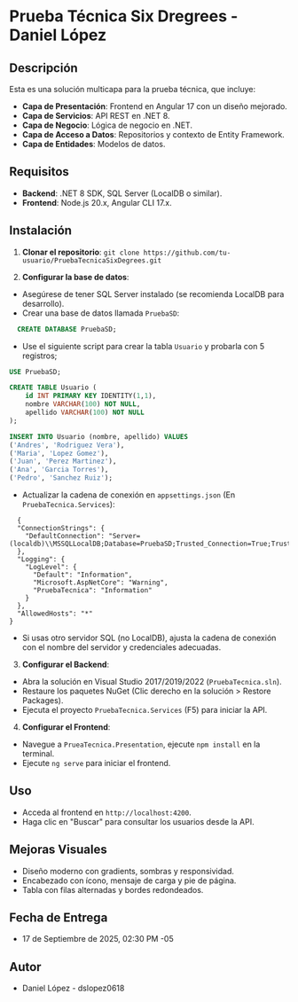 # Prueba Técnica Six Dregrees - Daniel López

## Descripción
Esta es una solución multicapa para la prueba técnica, que incluye:
- **Capa de Presentación**: Frontend en Angular 17 con un diseño mejorado.
- **Capa de Servicios**: API REST en .NET 8.
- **Capa de Negocio**: Lógica de negocio en .NET.
- **Capa de Acceso a Datos**: Repositorios y contexto de Entity Framework.
- **Capa de Entidades**: Modelos de datos.

## Requisitos
- **Backend**: .NET 8 SDK, SQL Server (LocalDB o similar).
- **Frontend**: Node.js 20.x, Angular CLI 17.x.

## Instalación
1. **Clonar el repositorio**:
  `git clone https://github.com/tu-usuario/PruebaTecnicaSixDegrees.git`

2. **Configurar la base de datos**:
- Asegúrese de tener SQL Server instalado (se recomienda LocalDB para desarrollo).
- Crear una base de datos llamada `PruebaSD`:
```sql
  CREATE DATABASE PruebaSD;
```
- Use el siguiente script para crear la tabla `Usuario` y probarla con 5 registros;

``` sql
USE PruebaSD;

CREATE TABLE Usuario (
    id INT PRIMARY KEY IDENTITY(1,1),
    nombre VARCHAR(100) NOT NULL,
    apellido VARCHAR(100) NOT NULL
);

INSERT INTO Usuario (nombre, apellido) VALUES
('Andres', 'Rodriguez Vera'),
('Maria', 'Lopez Gomez'),
('Juan', 'Perez Martinez'),
('Ana', 'Garcia Torres'),
('Pedro', 'Sanchez Ruiz');
```

- Actualizar la cadena de conexión en `appsettings.json` (En `PruebaTecnica.Services`):
```
  {
  "ConnectionStrings": {
    "DefaultConnection": "Server=(localdb)\\MSSQLLocalDB;Database=PruebaSD;Trusted_Connection=True;TrustServerCertificate=True;"
  },
  "Logging": {
    "LogLevel": {
      "Default": "Information",
      "Microsoft.AspNetCore": "Warning",
      "PruebaTecnica": "Information"
    }
  },
  "AllowedHosts": "*"
}
```
- Si usas otro servidor SQL (no LocalDB), ajusta la cadena de conexión con el nombre del servidor y credenciales adecuadas.

3. **Configurar el Backend**:
- Abra la solución en Visual Studio 2017/2019/2022 (`PruebaTecnica.sln`).
- Restaure los paquetes NuGet (Clic derecho en la solución > Restore Packages).
- Ejecuta el proyecto `PruebaTecnica.Services` (F5) para iniciar la API.
4. **Configurar el Frontend**:
- Navegue a `PrueaTecnica.Presentation`, ejecute `npm install` en la terminal.
- Ejecute `ng serve` para iniciar el frontend.

## Uso
- Acceda al frontend en `http://localhost:4200`.
- Haga clic en "Buscar" para consultar los usuarios desde la API.

## Mejoras Visuales
- Diseño moderno con gradients, sombras y responsividad.
- Encabezado con ícono, mensaje de carga y pie de página.
- Tabla con filas alternadas y bordes redondeados.

## Fecha de Entrega
- 17 de Septiembre de 2025, 02:30 PM -05

## Autor
- Daniel López - dslopez0618

